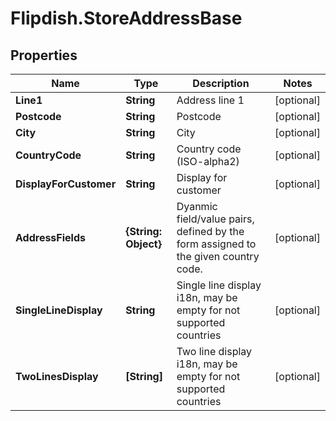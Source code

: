 # Flipdish.StoreAddressBase

## Properties

Name | Type | Description | Notes
------------ | ------------- | ------------- | -------------
**Line1** | **String** | Address line 1 | [optional] 
**Postcode** | **String** | Postcode | [optional] 
**City** | **String** | City | [optional] 
**CountryCode** | **String** | Country code (ISO-alpha2) | [optional] 
**DisplayForCustomer** | **String** | Display for customer | [optional] 
**AddressFields** | **{String: Object}** | Dyanmic field/value pairs, defined by the form assigned to the given country code. | [optional] 
**SingleLineDisplay** | **String** | Single line display i18n, may be empty for not supported countries | [optional] 
**TwoLinesDisplay** | **[String]** | Two line display i18n, may be empty for not supported countries | [optional] 


